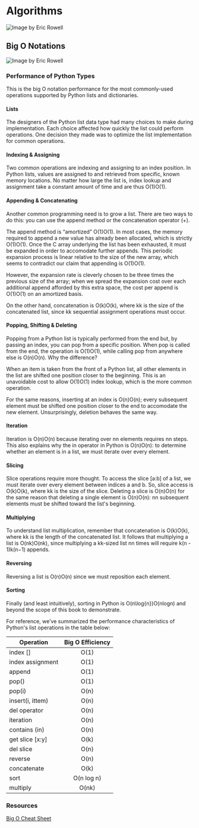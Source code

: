 # Algorithms

![Image by Eric Rowell](https://miro.medium.com/max/596/1*ipkeWQ_Lb0lbkhB8rigxTA.png)

## Big O Notations

![Image by Eric Rowell](https://miro.medium.com/max/1464/1*5ZLci3SuR0zM_QlZOADv8Q.jpeg)


### Performance of Python Types

This is the big O notation performance for the most commonly-used operations supported by Python lists and dictionaries.

#### Lists
The designers of the Python list data type had many choices to make during implementation. Each choice affected how quickly the list could perform operations. One decision they made was to optimize the list implementation for common operations.

#### Indexing & Assigning
Two common operations are indexing and assigning to an index position. In Python lists, values are assigned to and retrieved from specific, known memory locations. No matter how large the list is, index lookup and assignment take a constant amount of time and are thus O(1)O(1).

#### Appending & Concatenating
Another common programming need is to grow a list. There are two ways to do this: you can use the append method or the concatenation operator (+).

The append method is “amortized” O(1)O(1). In most cases, the memory required to append a new value has already been allocated, which is strictly O(1)O(1). Once the C array underlying the list has been exhausted, it must be expanded in order to accomodate further appends. This periodic expansion process is linear relative to the size of the new array, which seems to contradict our claim that appending is O(1)O(1).

However, the expansion rate is cleverly chosen to be three times the previous size of the array; when we spread the expansion cost over each additional append afforded by this extra space, the cost per append is O(1)O(1) on an amortized basis.

On the other hand, concatenation is O(k)O(k), where kk is the size of the concatenated list, since kk sequential assignment operations must occur.

#### Popping, Shifting & Deleting
Popping from a Python list is typically performed from the end but, by passing an index, you can pop from a specific position. When pop is called from the end, the operation is O(1)O(1), while calling pop from anywhere else is O(n)O(n). Why the difference?

When an item is taken from the front of a Python list, all other elements in the list are shifted one position closer to the beginning. This is an unavoidable cost to allow O(1)O(1) index lookup, which is the more common operation.

For the same reasons, inserting at an index is O(n)O(n); every subsequent element must be shifted one position closer to the end to accomodate the new element. Unsurprisingly, deletion behaves the same way.

#### Iteration
Iteration is O(n)O(n) because iterating over nn elements requires nn steps. This also explains why the in operator in Python is O(n)O(n): to determine whether an element is in a list, we must iterate over every element.

#### Slicing
Slice operations require more thought. To access the slice [a:b] of a list, we must iterate over every element between indices a and b. So, slice access is O(k)O(k), where kk is the size of the slice. Deleting a slice is O(n)O(n) for the same reason that deleting a single element is O(n)O(n): nn subsequent elements must be shifted toward the list's beginning.

#### Multiplying
To understand list multiplication, remember that concatenation is O(k)O(k), where kk is the length of the concatenated list. It follows that multiplying a list is O(nk)O(nk), since multiplying a kk-sized list nn times will require k(n - 1)k(n−1) appends.

#### Reversing
Reversing a list is O(n)O(n) since we must reposition each element.

#### Sorting
Finally (and least intuitively), sorting in Python is O(n\log{n})O(nlogn) and beyond the scope of this book to demonstrate.

For reference, we’ve summarized the performance characteristics of Python's list operations in the table below:

| **Operation**       | **Big O Efficiency** | 
| -------------       |:-------------:       | 
| index []            | O(1)                 | 
| index assignment    | O(1)                 | 
| append              | O(1)                 |
| pop()               | O(1)                 | 
| pop(i)              | O(n)                 | 
| insert(i, ittem)    | O(n)                 |
| del operator        | O(n)                 | 
| iteration           | O(n)                 | 
| contains (in)       | O(n)                 |
| get slice [x:y]     | O(k)                 | 
| del slice           | O(n)                 | 
| reverse             | O(n)                 |
| concatenate         | O(k)                 | 
| sort                | O(n log n)           | 
| multiply            | O(nk)                |


### Resources

[Big O Cheat Sheet](https://www.bigocheatsheet.com/)